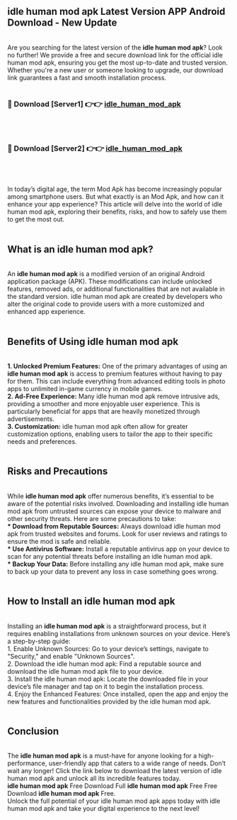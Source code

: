 ## idle human mod apk Latest Version APP Android Download - New Update
<br>
Are you searching for the latest version of the <strong>idle human mod apk</strong>? Look no further! We provide a free and secure download link for the official idle human mod apk, ensuring you get the most up-to-date and trusted version. Whether you're a new user or someone looking to upgrade, our download link guarantees a fast and smooth installation process.
<br>
<br>
<h3>🔴 Download [Server1] 👉👉 <a href="https://modyolo.store/idle+human+mod+apk">idle_human_mod_apk</a></h3><br>
<br>
<h3>🔴 Download [Server2] 👉👉 <a href="https://modyolo.store/idle+human+mod+apk">idle_human_mod_apk</a></h3><br>
<br>
<br>
In today’s digital age, the term Mod Apk has become increasingly popular among smartphone users. But what exactly is an Mod Apk, and how can it enhance your app experience? This article will delve into the world of idle human mod apk, exploring their benefits, risks, and how to safely use them to get the most out.
<br>
<br>
<h2>What is an idle human mod apk?</h2>
<br>
An <strong>idle human mod apk</strong> is a modified version of an original Android application package (APK). These modifications can include unlocked features, removed ads, or additional functionalities that are not available in the standard version. idle human mod apk are created by developers who alter the original code to provide users with a more customized and enhanced app experience.
<br>
<br>
<h2>Benefits of Using idle human mod apk</h2>
<br>
<strong> 1. Unlocked Premium Features:</strong> One of the primary advantages of using an <strong>idle human mod apk</strong> is access to premium features without having to pay for them. This can include everything from advanced editing tools in photo apps to unlimited in-game currency in mobile games.
<br>
<strong> 2. Ad-Free Experience:</strong> Many idle human mod apk remove intrusive ads, providing a smoother and more enjoyable user experience. This is particularly beneficial for apps that are heavily monetized through advertisements.
<br>
<strong> 3. Customization:</strong> idle human mod apk often allow for greater customization options, enabling users to tailor the app to their specific needs and preferences.
<br>
<br>
<h2>Risks and Precautions</h2>
<br>
While <strong>idle human mod apk</strong> offer numerous benefits, it’s essential to be aware of the potential risks involved. Downloading and installing idle human mod apk from untrusted sources can expose your device to malware and other security threats. Here are some precautions to take:
<br>
<strong> * Download from Reputable Sources:</strong> Always download idle human mod apk from trusted websites and forums. Look for user reviews and ratings to ensure the mod is safe and reliable.
<br>
<strong> * Use Antivirus Software:</strong> Install a reputable antivirus app on your device to scan for any potential threats before installing an idle human mod apk.
<br>
<strong> * Backup Your Data:</strong> Before installing any idle human mod apk, make sure to back up your data to prevent any loss in case something goes wrong.
<br>
<br>
<h2>How to Install an idle human mod apk</h2>
<br>
Installing an <strong>idle human mod apk</strong> is a straightforward process, but it requires enabling installations from unknown sources on your device. Here’s a step-by-step guide:
<br>
 1. Enable Unknown Sources: Go to your device’s settings, navigate to "Security," and enable "Unknown Sources".
<br>
 2. Download the idle human mod apk: Find a reputable source and download the idle human mod apk file to your device.
<br>
 3. Install the idle human mod apk: Locate the downloaded file in your device’s file manager and tap on it to begin the installation process.
<br>
 4. Enjoy the Enhanced Features: Once installed, open the app and enjoy the new features and functionalities provided by the idle human mod apk.
<br>
<br>
<h2><strong>Conclusion</strong></h2>
<br>
The <strong>idle human mod apk</strong> is a must-have for anyone looking for a high-performance, user-friendly app that caters to a wide range of needs. Don’t wait any longer! Click the link below to download the latest version of idle human mod apk and unlock all its incredible features today.
<br>
<strong>idle human mod apk</strong> Free Download Full <strong>idle human mod apk</strong> Free Free Download <strong>idle human mod apk</strong> Free.
<br>
Unlock the full potential of your idle human mod apk apps today with idle human mod apk and take your digital experience to the next level!
